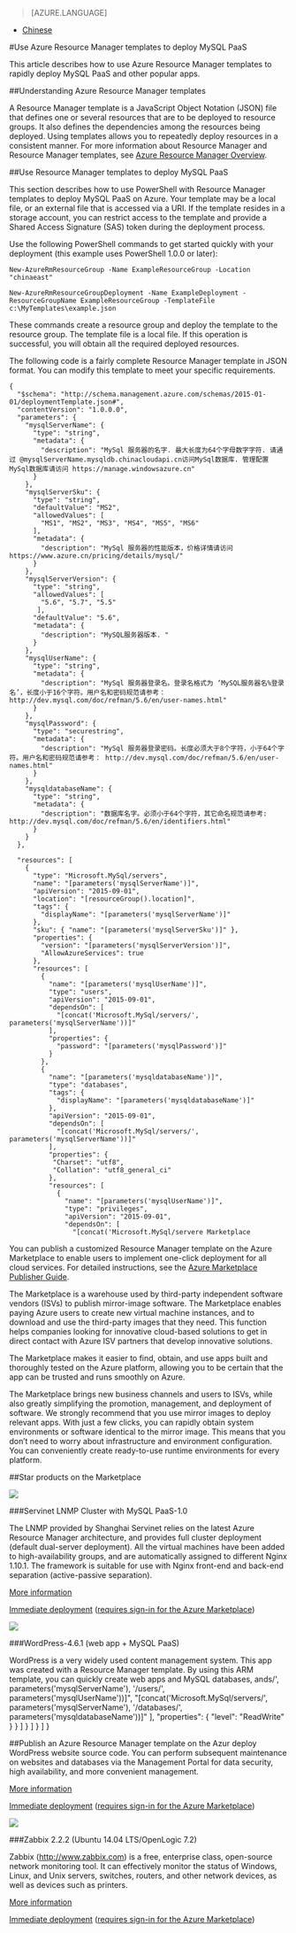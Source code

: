 <properties linkid="" urlDisplayName="" pageTitle="Use Azure Resource Manager templates to deploy MySQL PaaS – Azure" metaKeywords="Azure Cloud, technical documentation, documents and resources, MySQL, database, Resource Manager, ARM, ARM Template, Azure MySQL, MySQL PaaS, Azure MySQL PaaS, Azure MySQL Service, Azure RDS" description="This article describes how to use Azure Resource Manager Templates (ARM Templates) to rapidly deploy MySQL PaaS and other popular apps." metaCanonical="" services="MySQL" documentationCenter="Services" title="" authors="" solutions="" manager="" editor="" />

<tags ms.service="mysql" ms.date="03/14/2017" wacn.date="03/14/2017" wacn.lang="cn" />

> [AZURE.LANGUAGE]
- [Chinese](/documentation/articles/mysql-database-armtemplate-deploymysql/)

#Use Azure Resource Manager templates to deploy MySQL PaaS

This article describes how to use Azure Resource Manager templates to rapidly deploy MySQL PaaS and other popular apps.

##Understanding Azure Resource Manager templates

A Resource Manager template is a JavaScript Object Notation (JSON) file that defines one or several resources that are to be deployed to resource groups. It also defines the dependencies among the resources being deployed. Using templates allows you to repeatedly deploy resources in a consistent manner. For more information about Resource Manager and Resource Manager templates, see [Azure Resource Manager Overview](https://docs.microsoft.com/azure/azure-resource-manager/resource-group-overview).

##Use Resource Manager templates to deploy MySQL PaaS

This section describes how to use PowerShell with Resource Manager templates to deploy MySQL PaaS on Azure. Your template may be a local file, or an external file that is accessed via a URI. If the template resides in a storage account, you can restrict access to the template and provide a Shared Access Signature (SAS) token during the deployment process.

Use the following PowerShell commands to get started quickly with your deployment (this example uses PowerShell 1.0.0 or later):

	New-AzureRmResourceGroup -Name ExampleResourceGroup -Location "chinaeast"
	
	New-AzureRmResourceGroupDeployment -Name ExampleDeployment -ResourceGroupName ExampleResourceGroup -TemplateFile c:\MyTemplates\example.json

These commands create a resource group and deploy the template to the resource group. The template file is a local file. If this operation is successful, you will obtain all the required deployed resources.

The following code is a fairly complete Resource Manager template in JSON format. You can modify this template to meet your specific requirements.

	{
	  "$schema": "http://schema.management.azure.com/schemas/2015-01-01/deploymentTemplate.json#",
	  "contentVersion": "1.0.0.0",
	  "parameters": {
	    "mysqlServerName": {
	      "type": "string",
	      "metadata": {
	        "description": "MySql 服务器的名字. 最大长度为64个字母数字字符. 请通过 @mysqlServerName.mysqldb.chinacloudapi.cn访问MySql数据库. 管理配置MySql数据库请访问 https://manage.windowsazure.cn"
	      }
	    },
	    "mysqlServerSku": {
	      "type": "string",
	      "defaultValue": "MS2",
	      "allowedValues": [
	        "MS1", "MS2", "MS3", "MS4", "MS5", "MS6"
	      ],
	      "metadata": {
	        "description": "MySql 服务器的性能版本，价格详情请访问 https://www.azure.cn/pricing/details/mysql/"
	      }
	    },
	    "mysqlServerVersion": {
	      "type": "string",
	      "allowedValues": [
	        "5.6", "5.7", "5.5"
	       ],
	      "defaultValue": "5.6",
	      "metadata": {
	        "description": "MySQL服务器版本. "
	      }
	    },
	    "mysqlUserName": {
	      "type": "string",
	      "metadata": {
	        "description": "MySql 服务器登录名。登录名格式为 ‘MySQL服务器名%登录名’，长度小于16个字符。用户名和密码规范请参考： http://dev.mysql.com/doc/refman/5.6/en/user-names.html"
	      }
	    },
	    "mysqlPassword": {
	      "type": "securestring",
	      "metadata": {
	        "description": "MySql 服务器登录密码。长度必须大于8个字符，小于64个字符。用户名和密码规范请参考： http://dev.mysql.com/doc/refman/5.6/en/user-names.html"
	      }
	    },
	    "mysqldatabaseName": {
	      "type": "string",
	      "metadata": {
	        "description": "数据库名字。必须小于64个字符，其它命名规范请参考: http://dev.mysql.com/doc/refman/5.6/en/identifiers.html"
	      }
	    }
	  },
	
	  "resources": [   
	    {
	      "type": "Microsoft.MySql/servers",
	      "name": "[parameters('mysqlServerName')]",
	      "apiVersion": "2015-09-01",
	      "location": "[resourceGroup().location]",
	      "tags": {
	        "displayName": "[parameters('mysqlServerName')]"
	      },
	      "sku": { "name": "[parameters('mysqlServerSku')]" },
	      "properties": {
	        "version": "[parameters('mysqlServerVersion')]",
	        "AllowAzureServices": true
	      },
	      "resources": [
	        {
	          "name": "[parameters('mysqlUserName')]",
	          "type": "users",
	          "apiVersion": "2015-09-01",
	          "dependsOn": [
	            "[concat('Microsoft.MySql/servers/', parameters('mysqlServerName'))]"
	          ],
	          "properties": {
	            "password": "[parameters('mysqlPassword')]"
	          }
	        },
	        {
	          "name": "[parameters('mysqldatabaseName')]",
	          "type": "databases",
	          "tags": {
	            "displayName": "[parameters('mysqldatabaseName')]"
	          },
	          "apiVersion": "2015-09-01",
	          "dependsOn": [
	            "[concat('Microsoft.MySql/servers/', parameters('mysqlServerName'))]"
	          ],
	          "properties": {
	           "Charset": "utf8",
	           "Collation": "utf8_general_ci"
              },
	          "resources": [
	            {
	              "name": "[parameters('mysqlUserName')]",
	              "type": "privileges",
	              "apiVersion": "2015-09-01",
	              "dependsOn": [
	                "[concat('Microsoft.MySql/servere Marketplace

You can publish a customized Resource Manager template on the Azure Marketplace to enable users to implement one-click deployment for all cloud services. For detailed instructions, see the [Azure Marketplace Publisher Guide](https://market.azure.cn/Documentation/article/publishguide/).

The Marketplace is a warehouse used by third-party independent software vendors (ISVs) to publish mirror-image software. The Marketplace enables paying Azure users to create new virtual machine instances, and to download and use the third-party images that they need. This function helps companies looking for innovative cloud-based solutions to get in direct contact with Azure ISV partners that develop innovative solutions.

The Marketplace makes it easier to find, obtain, and use apps built and thoroughly tested on the Azure platform, allowing you to be certain that the app can be trusted and runs smoothly on Azure.

The Marketplace brings new business channels and users to ISVs, while also greatly simplifying the promotion, management, and deployment of software. We strongly recommend that you use mirror images to deploy relevant apps. With just a few clicks, you can rapidly obtain system environments or software identical to the mirror image. This means that you don’t need to worry about infrastructure and environment configuration. You can conveniently create ready-to-use runtime environments for every platform.

##Star products on the Marketplace

![](./media/mysql-database-armtemplate-deploymysql/fuwang.png)

###Servinet LNMP Cluster with MySQL PaaS-1.0

The LNMP provided by Shanghai Servinet relies on the latest Azure Resource Manager architecture, and provides full cluster deployment (default dual-server deployment). All the virtual machines have been added to high-availability groups, and are automatically assigned to different Nginx 1.10.1. The framework is suitable for use with Nginx front-end and back-end separation (active-passive separation).

[More information](https://market.azure.cn/Vhd/Show?vhdId=12005&version=14150)

[Immediate deployment](https://market.azure.cn/VM/Launch?vhdId=12005&version=14150) ([requires sign-in for the Azure Marketplace](https://market.azure.cn/Sign/Login?url=%2fVhd%2fShow%3fvhdId%3d12005%26version%3d14150))

![](./media/mysql-database-armtemplate-deploymysql/wordpress.png)

###WordPress-4.6.1 (web app + MySQL PaaS)

WordPress is a very widely used content management system. This app was created with a Resource Manager template. By using this ARM template, you can quickly create web apps and MySQL databases, ands/', parameters('mysqlServerName'), '/users/', parameters('mysqlUserName'))]",
	                "[concat('Microsoft.MySql/servers/', parameters('mysqlServerName'), '/databases/', parameters('mysqldatabaseName'))]"
	              ],
	              "properties": {
	                "level": "ReadWrite"
	              }
	            }
	          ]
	        }
	      ]
	    }
	  ]
	}

##Publish an Azure Resource Manager template on the Azur deploy WordPress website source code. You can perform subsequent maintenance on websites and databases via the Management Portal for data security, high availability, and more convenient management.

[More information](https://market.azure.cn/Vhd/Show?vhdId=12006&version=14125)

[Immediate deployment](https://market.azure.cn/VM/Launch?vhdId=12006&version=14125) ([requires sign-in for the Azure Marketplace](https://market.azure.cn/Sign/Login?url=%2fVhd%2fShow%3fvhdId%3d12006%26version%3d14125))

![](./media/mysql-database-armtemplate-deploymysql/zabbix.png)

###Zabbix 2.2.2 (Ubuntu 14.04 LTS/OpenLogic 7.2)

Zabbix (http://www.zabbix.com) is a free, enterprise class, open-source network monitoring tool. It can effectively monitor the status of Windows, Linux, and Unix servers, switches, routers, and other network devices, as well as devices such as printers.

[More information](https://market.azure.cn/Vhd/Show?vhdId=12009&version=14123)

[Immediate deployment](https://market.azure.cn/VM/Launch?vhdId=12009&version=14123) ([requires sign-in for the Azure Marketplace](https://market.azure.cn/Sign/Login?url=%2fVhd%2fShow%3fvhdId%3d12009%26version%3d14123))

<!---HONumber=AcomDC_0315_2017_MySql-->
